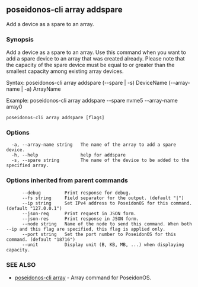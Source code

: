 ## poseidonos-cli array addspare

Add a device as a spare to an array.

### Synopsis


Add a device as a spare to an array. Use this command when you want 
to add a spare device to an array that was created already. 
Please note that the capacity of the spare device must be equal to or greater than the smallest capacity among existing array devices.

Syntax:
	poseidonos-cli array addspare (--spare | -s) DeviceName (--array-name | -a) ArrayName

Example: 
	poseidonos-cli array addspare --spare nvme5 --array-name array0
          

```
poseidonos-cli array addspare [flags]
```

### Options

```
  -a, --array-name string   The name of the array to add a spare device.
  -h, --help                help for addspare
  -s, --spare string        The name of the device to be added to the specified array.
```

### Options inherited from parent commands

```
      --debug         Print response for debug.
      --fs string     Field separator for the output. (default "|")
      --ip string     Set IPv4 address to PoseidonOS for this command. (default "127.0.0.1")
      --json-req      Print request in JSON form.
      --json-res      Print response in JSON form.
      --node string   Name of the node to send this command. When both --ip and this flag are specified, this flag is applied only.
      --port string   Set the port number to PoseidonOS for this command. (default "18716")
      --unit          Display unit (B, KB, MB, ...) when displaying capacity.
```

### SEE ALSO

* [poseidonos-cli array](poseidonos-cli_array.md)	 - Array command for PoseidonOS.

